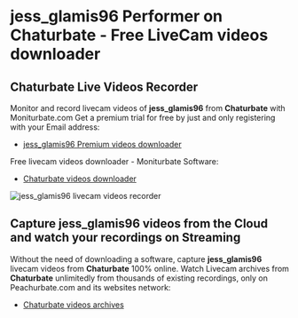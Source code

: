 # jess_glamis96 Performer on Chaturbate - Free LiveCam videos downloader

## Chaturbate Live Videos Recorder

Monitor and record livecam videos of **jess_glamis96** from **Chaturbate** with Moniturbate.com
Get a premium trial for free by just and only registering with your Email address:
* [jess_glamis96 Premium videos downloader](https://moniturbate.com/request-demo-licence-key.html)

Free livecam videos downloader - Moniturbate Software:
* [Chaturbate videos downloader](https://moniturbate.com/moniturbate-download-software.html)

![jess_glamis96 livecam videos recorder](https://peachurnet.com/templates/moniturbate-software.png)


## Capture jess_glamis96 videos from the Cloud and watch your recordings on Streaming

Without the need of downloading a software, capture **jess_glamis96** livecam videos from **Chaturbate** 100% online.
Watch Livecam archives from **Chaturbate** unlimitedly from thousands of existing recordings, only on Peachurbate.com and its websites network:
* [Chaturbate videos archives](https://peachurnet.com/)